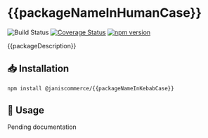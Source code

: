 # {{packageNameInHumanCase}}

![Build Status](https://github.com/janis-commerce/{{packageNameInKebabCase}}/workflows/Build%20Status/badge.svg)
[![Coverage Status](https://coveralls.io/repos/github/janis-commerce/{{packageNameInKebabCase}}/badge.svg?branch=master)](https://coveralls.io/github/janis-commerce/{{packageNameInKebabCase}}?branch=master)
[![npm version](https://badge.fury.io/js/%40janiscommerce%2Fapi.svg)](https://www.npmjs.com/package/@janiscommerce/{{packageNameInKebabCase}})

{{packageDescription}}

## :inbox_tray: Installation

```sh
npm install @janiscommerce/{{packageNameInKebabCase}}
```

## :hammer: Usage

Pending documentation
